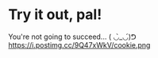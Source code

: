 # Try it out, pal!
You're not going to succeed... ( ◡̀_◡́)ᕤ 
https://i.postimg.cc/9Q47xWkV/cookie.png
